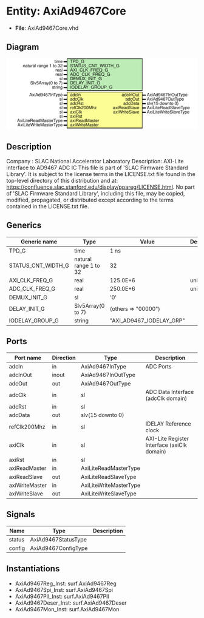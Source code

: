 # Entity: AxiAd9467Core

- **File**: AxiAd9467Core.vhd
## Diagram

![Diagram](AxiAd9467Core.svg "Diagram")
## Description

Company    : SLAC National Accelerator Laboratory
Description: AXI-Lite interface to AD9467 ADC IC
This file is part of 'SLAC Firmware Standard Library'.
It is subject to the license terms in the LICENSE.txt file found in the
top-level directory of this distribution and at:
   https://confluence.slac.stanford.edu/display/ppareg/LICENSE.html.
No part of 'SLAC Firmware Standard Library', including this file,
may be copied, modified, propagated, or distributed except according to
the terms contained in the LICENSE.txt file.
## Generics

| Generic name       | Type                  | Value                    | Description |
| ------------------ | --------------------- | ------------------------ | ----------- |
| TPD_G              | time                  | 1 ns                     |             |
| STATUS_CNT_WIDTH_G | natural range 1 to 32 | 32                       |             |
| AXI_CLK_FREQ_G     | real                  | 125.0E+6                 | units of Hz |
| ADC_CLK_FREQ_G     | real                  | 250.0E+6                 | units of Hz |
| DEMUX_INIT_G       | sl                    | '0'                      |             |
| DELAY_INIT_G       | Slv5Array(0 to 7)     | (others => "00000")      |             |
| IODELAY_GROUP_G    | string                | "AXI_AD9467_IODELAY_GRP" |             |
## Ports

| Port name      | Direction | Type                   | Description                                 |
| -------------- | --------- | ---------------------- | ------------------------------------------- |
| adcIn          | in        | AxiAd9467InType        | ADC Ports                                   |
| adcInOut       | inout     | AxiAd9467InOutType     |                                             |
| adcOut         | out       | AxiAd9467OutType       |                                             |
| adcClk         | in        | sl                     | ADC Data Interface (adcClk domain)          |
| adcRst         | in        | sl                     |                                             |
| adcData        | out       | slv(15 downto 0)       |                                             |
| refClk200Mhz   | in        | sl                     | IDELAY Reference clock                      |
| axiClk         | in        | sl                     | AXI-Lite Register Interface (axiClk domain) |
| axiRst         | in        | sl                     |                                             |
| axiReadMaster  | in        | AxiLiteReadMasterType  |                                             |
| axiReadSlave   | out       | AxiLiteReadSlaveType   |                                             |
| axiWriteMaster | in        | AxiLiteWriteMasterType |                                             |
| axiWriteSlave  | out       | AxiLiteWriteSlaveType  |                                             |
## Signals

| Name   | Type                | Description |
| ------ | ------------------- | ----------- |
| status | AxiAd9467StatusType |             |
| config | AxiAd9467ConfigType |             |
## Instantiations

- AxiAd9467Reg_Inst: surf.AxiAd9467Reg
- AxiAd9467Spi_Inst: surf.AxiAd9467Spi
- AxiAd9467Pll_Inst: surf.AxiAd9467Pll
- AxiAd9467Deser_Inst: surf.AxiAd9467Deser
- AxiAd9467Mon_Inst: surf.AxiAd9467Mon
